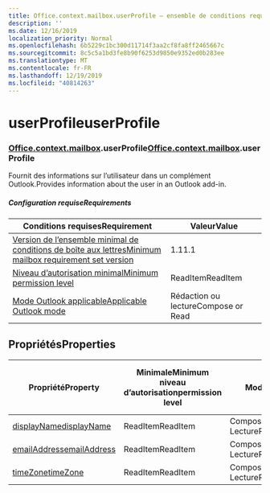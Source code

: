 ```yaml
---
title: Office.context.mailbox.userProfile – ensemble de conditions requises 1.5
description: ''
ms.date: 12/16/2019
localization_priority: Normal
ms.openlocfilehash: 6b5229c1bc300d11714f3aa2cf8fa8ff2465667c
ms.sourcegitcommit: 8c5c5a1bd3fe8b90f6253d9850e9352ed0b283ee
ms.translationtype: MT
ms.contentlocale: fr-FR
ms.lasthandoff: 12/19/2019
ms.locfileid: "40814263"
---
```

# <a name="userprofile"></a><span data-ttu-id="de43a-102">userProfile</span><span class="sxs-lookup"><span data-stu-id="de43a-102">userProfile</span></span>

### <a name="officeofficemdcontextofficecontextmdmailboxofficecontextmailboxmduserprofile"></a><span data-ttu-id="de43a-103">[Office](office.md)[.context](office.context.md)[.mailbox](office.context.mailbox.md).userProfile</span><span class="sxs-lookup"><span data-stu-id="de43a-103">[Office](office.md)[.context](office.context.md)[.mailbox](office.context.mailbox.md).userProfile</span></span>

<span data-ttu-id="de43a-104">Fournit des informations sur l’utilisateur dans un complément Outlook.</span><span class="sxs-lookup"><span data-stu-id="de43a-104">Provides information about the user in an Outlook add-in.</span></span>

##### <a name="requirements"></a><span data-ttu-id="de43a-105">Configuration requise</span><span class="sxs-lookup"><span data-stu-id="de43a-105">Requirements</span></span>

|<span data-ttu-id="de43a-106">Conditions requises</span><span class="sxs-lookup"><span data-stu-id="de43a-106">Requirement</span></span>| <span data-ttu-id="de43a-107">Valeur</span><span class="sxs-lookup"><span data-stu-id="de43a-107">Value</span></span>|
|---|---|
|[<span data-ttu-id="de43a-108">Version de l’ensemble minimal de conditions de boîte aux lettres</span><span class="sxs-lookup"><span data-stu-id="de43a-108">Minimum mailbox requirement set version</span></span>](../../requirement-sets/outlook-api-requirement-sets.md)| <span data-ttu-id="de43a-109">1.1</span><span class="sxs-lookup"><span data-stu-id="de43a-109">1.1</span></span>|
|[<span data-ttu-id="de43a-110">Niveau d’autorisation minimal</span><span class="sxs-lookup"><span data-stu-id="de43a-110">Minimum permission level</span></span>](/outlook/add-ins/understanding-outlook-add-in-permissions)| <span data-ttu-id="de43a-111">ReadItem</span><span class="sxs-lookup"><span data-stu-id="de43a-111">ReadItem</span></span>|
|[<span data-ttu-id="de43a-112">Mode Outlook applicable</span><span class="sxs-lookup"><span data-stu-id="de43a-112">Applicable Outlook mode</span></span>](/outlook/add-ins/#extension-points)| <span data-ttu-id="de43a-113">Rédaction ou lecture</span><span class="sxs-lookup"><span data-stu-id="de43a-113">Compose or Read</span></span>|

## <a name="properties"></a><span data-ttu-id="de43a-114">Propriétés</span><span class="sxs-lookup"><span data-stu-id="de43a-114">Properties</span></span>

| <span data-ttu-id="de43a-115">Propriété</span><span class="sxs-lookup"><span data-stu-id="de43a-115">Property</span></span> | <span data-ttu-id="de43a-116">Minimale</span><span class="sxs-lookup"><span data-stu-id="de43a-116">Minimum</span></span><br><span data-ttu-id="de43a-117">niveau d’autorisation</span><span class="sxs-lookup"><span data-stu-id="de43a-117">permission level</span></span> | <span data-ttu-id="de43a-118">Modes</span><span class="sxs-lookup"><span data-stu-id="de43a-118">Modes</span></span> | <span data-ttu-id="de43a-119">Type de retour</span><span class="sxs-lookup"><span data-stu-id="de43a-119">Return type</span></span> | <span data-ttu-id="de43a-120">Minimale</span><span class="sxs-lookup"><span data-stu-id="de43a-120">Minimum</span></span><br><span data-ttu-id="de43a-121">ensemble de conditions requises</span><span class="sxs-lookup"><span data-stu-id="de43a-121">requirement set</span></span> |
|---|---|---|---|:---:|
| [<span data-ttu-id="de43a-122">displayName</span><span class="sxs-lookup"><span data-stu-id="de43a-122">displayName</span></span>](/javascript/api/outlook/office.userprofile?view=outlook-js-1.5#displayname) | <span data-ttu-id="de43a-123">ReadItem</span><span class="sxs-lookup"><span data-stu-id="de43a-123">ReadItem</span></span> | <span data-ttu-id="de43a-124">Composition</span><span class="sxs-lookup"><span data-stu-id="de43a-124">Compose</span></span><br><span data-ttu-id="de43a-125">Lecture</span><span class="sxs-lookup"><span data-stu-id="de43a-125">Read</span></span> | <span data-ttu-id="de43a-126">String</span><span class="sxs-lookup"><span data-stu-id="de43a-126">String</span></span> | [<span data-ttu-id="de43a-127">1.1</span><span class="sxs-lookup"><span data-stu-id="de43a-127">1.1</span></span>](../requirement-set-1.1/outlook-requirement-set-1.1.md) |
| [<span data-ttu-id="de43a-128">emailAddress</span><span class="sxs-lookup"><span data-stu-id="de43a-128">emailAddress</span></span>](/javascript/api/outlook/office.userprofile?view=outlook-js-1.5#emailaddress) | <span data-ttu-id="de43a-129">ReadItem</span><span class="sxs-lookup"><span data-stu-id="de43a-129">ReadItem</span></span> | <span data-ttu-id="de43a-130">Composition</span><span class="sxs-lookup"><span data-stu-id="de43a-130">Compose</span></span><br><span data-ttu-id="de43a-131">Lecture</span><span class="sxs-lookup"><span data-stu-id="de43a-131">Read</span></span> | <span data-ttu-id="de43a-132">String</span><span class="sxs-lookup"><span data-stu-id="de43a-132">String</span></span> | [<span data-ttu-id="de43a-133">1.1</span><span class="sxs-lookup"><span data-stu-id="de43a-133">1.1</span></span>](../requirement-set-1.1/outlook-requirement-set-1.1.md) |
| [<span data-ttu-id="de43a-134">timeZone</span><span class="sxs-lookup"><span data-stu-id="de43a-134">timeZone</span></span>](/javascript/api/outlook/office.userprofile?view=outlook-js-1.5#timezone) | <span data-ttu-id="de43a-135">ReadItem</span><span class="sxs-lookup"><span data-stu-id="de43a-135">ReadItem</span></span> | <span data-ttu-id="de43a-136">Composition</span><span class="sxs-lookup"><span data-stu-id="de43a-136">Compose</span></span><br><span data-ttu-id="de43a-137">Lecture</span><span class="sxs-lookup"><span data-stu-id="de43a-137">Read</span></span> | <span data-ttu-id="de43a-138">String</span><span class="sxs-lookup"><span data-stu-id="de43a-138">String</span></span> | [<span data-ttu-id="de43a-139">1.1</span><span class="sxs-lookup"><span data-stu-id="de43a-139">1.1</span></span>](../requirement-set-1.1/outlook-requirement-set-1.1.md) |
